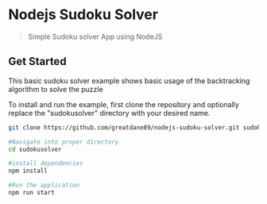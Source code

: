 # Nodejs Sudoku Solver

> Simple Sudoku solver App using NodeJS

## Get Started

This basic sudoku solver example shows basic usage of the backtracking algorithm to solve the puzzle

To install and run the example, first clone the repository and optionally replace the "sudokusolver" directory with your desired name.

```bash
git clone https://github.com/greatdane89/nodejs-sudoku-solver.git sudokusolver
```

```bash
#Navigate into proper directory
cd sudokusolver

#install dependencies
npm install

#Run the application
npm run start
```
